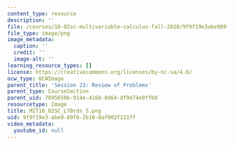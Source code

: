 ```yaml
---
content_type: resource
description: ''
file: /courses/18-02sc-multivariable-calculus-fall-2010/9f9f19e3abe989f62b108af902f221ff_MIT18_02SC_L7Brds_5.png
file_type: image/png
image_metadata:
  caption: ''
  credit: ''
  image-alt: ''
learning_resource_types: []
license: https://creativecommons.org/licenses/by-nc-sa/4.0/
ocw_type: OCWImage
parent_title: 'Session 23: Review of Problems'
parent_type: CourseSection
parent_uid: 7095650b-914e-4168-0d64-df9d74e9ffb8
resourcetype: Image
title: MIT18_02SC_L7Brds_5.png
uid: 9f9f19e3-abe9-89f6-2b10-8af902f221ff
video_metadata:
  youtube_id: null
---
```

